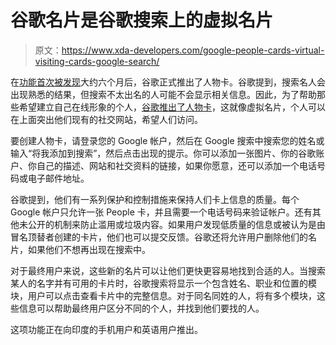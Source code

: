 # 谷歌名片是谷歌搜索上的虚拟名片

> 原文：<https://www.xda-developers.com/google-people-cards-virtual-visiting-cards-google-search/>

在[功能首次被发现](https://www.xda-developers.com/google-profile-cards-search-results/)大约六个月后，谷歌正式推出了人物卡。谷歌提到，搜索名人会出现熟悉的结果，但搜索不太出名的人可能不会显示相关信息。因此，为了帮助那些希望建立自己在线形象的个人，[谷歌推出了人物卡](https://india.googleblog.com/2020/08/introducing-people-cards-virtual.html)，这就像虚拟名片，个人可以在上面突出他们现有的社交网站，希望人们访问。

要创建人物卡，请登录您的 Google 帐户，然后在 Google 搜索中搜索您的姓名或输入“将我添加到搜索”，然后点击出现的提示。你可以添加一张图片、你的谷歌账户、你自己的描述、网站和社交资料的链接，如果你愿意，还可以添加一个电话号码或电子邮件地址。

谷歌提到，他们有一系列保护和控制措施来保持人们卡上信息的质量。每个 Google 帐户只允许一张 People 卡，并且需要一个电话号码来验证帐户。还有其他未公开的机制来防止滥用或垃圾内容。如果用户发现低质量的信息或被认为是由冒名顶替者创建的卡片，他们也可以提交反馈。谷歌还将允许用户删除他们的名片，如果他们不想再出现在搜索中。

对于最终用户来说，这些新的名片可以让他们更快更容易地找到合适的人。当搜索某人的名字并有可用的卡片时，谷歌搜索将显示一个包含姓名、职业和位置的模块，用户可以点击查看卡片中的完整信息。对于同名同姓的人，将有多个模块，这些信息可以帮助最终用户区分不同的个人，并找到他们要找的人。

这项功能正在向印度的手机用户和英语用户推出。